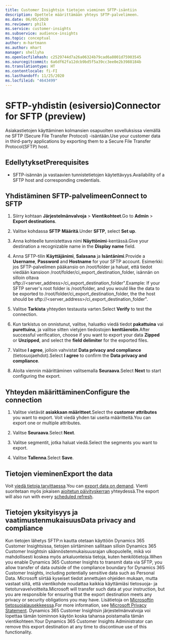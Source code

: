 ```yaml
---
title: Customer Insightsin tietojen vieminen SFTP-isäntiin
description: Opettele määrittämään yhteys SFTP-palvelimeen.
ms.date: 06/05/2020
ms.reviewer: philk
ms.service: customer-insights
ms.subservice: audience-insights
ms.topic: conceptual
author: m-hartmann
ms.author: mhart
manager: shellyha
ms.openlocfilehash: c2529744d7a26a06324b79cad6a8001d75903545
ms.sourcegitcommit: 6a6df62fa12dcb9bd5f5a39cc3ee0e2b3988184b
ms.translationtype: HT
ms.contentlocale: fi-FI
ms.lasthandoff: 11/25/2020
ms.locfileid: "4643499"
---
```

# <a name="connector-for-sftp-preview"></a><span data-ttu-id="bc43f-103">SFTP-yhdistin (esiversio)</span><span class="sxs-lookup"><span data-stu-id="bc43f-103">Connector for SFTP (preview)</span></span>

<span data-ttu-id="bc43f-104">Asiakastietojen käyttäminen kolmansien osapuolten sovelluksissa viemällä ne SFTP (Secure File Transfer Protocol) -isäntään.</span><span class="sxs-lookup"><span data-stu-id="bc43f-104">Use your customer data in third-party applications by exporting them to a Secure File Transfer Protocol(SFTP) host.</span></span>

## <a name="prerequisites"></a><span data-ttu-id="bc43f-105">Edellytykset</span><span class="sxs-lookup"><span data-stu-id="bc43f-105">Prerequisites</span></span>

- <span data-ttu-id="bc43f-106">SFTP-isännän ja vastaavien tunnistetietojen käytettävyys.</span><span class="sxs-lookup"><span data-stu-id="bc43f-106">Availability of a SFTP host and corresponding credentials.</span></span>

## <a name="connect-to-sftp"></a><span data-ttu-id="bc43f-107">Yhdistäminen SFTP-palvelimeen</span><span class="sxs-lookup"><span data-stu-id="bc43f-107">Connect to SFTP</span></span>

1. <span data-ttu-id="bc43f-108">Siirry kohtaan **Järjestelmänvalvoja** > **Vientikohteet**.</span><span class="sxs-lookup"><span data-stu-id="bc43f-108">Go to **Admin** > **Export destinations**.</span></span>

1. <span data-ttu-id="bc43f-109">Valitse kohdassa **SFTP** **Määritä**.</span><span class="sxs-lookup"><span data-stu-id="bc43f-109">Under **SFTP**, select **Set up**.</span></span>

1. <span data-ttu-id="bc43f-110">Anna kohteelle tunnistettava nimi **Näyttönimi**-kentässä.</span><span class="sxs-lookup"><span data-stu-id="bc43f-110">Give your destination a recognizable name in the **Display name** field.</span></span>

1. <span data-ttu-id="bc43f-111">Anna SFTP-tilin **Käyttäjänimi**, **Salasana** ja **Isäntänimi**.</span><span class="sxs-lookup"><span data-stu-id="bc43f-111">Provide a **Username**, **Password** and **Hostname** for your SFTP account.</span></span> <span data-ttu-id="bc43f-112">Esimerkki: jos SFTP-palvelimen pääkansio on /root/folder ja haluat, että tiedot viedään kansioon /root/folder/ci_export_destination_folder, isännän on silloin oltava sftp://<server_address>/ci_export_destination_folder".</span><span class="sxs-lookup"><span data-stu-id="bc43f-112">Example: If your SFTP server's root folder is /root/folder, and you would like the data to be exported to /root/folder/ci_export_destination_folder, the the host should be sftp://<server_address>/ci_export_destination_folder".</span></span>

1. <span data-ttu-id="bc43f-113">Valitse **Tarkista** yhteyden testausta varten.</span><span class="sxs-lookup"><span data-stu-id="bc43f-113">Select **Verify** to test the connection.</span></span>

1. <span data-ttu-id="bc43f-114">Kun tarkistus on onnistunut, valitse, haluatko viedä tiedot **pakattuina** vai **purettuina**, ja valitse sitten vietyjen tiedostojen **kenttäerotin**.</span><span class="sxs-lookup"><span data-stu-id="bc43f-114">After successful verification, choose if you want to export your data **Zipped** or **Unzipped**, and select the **field delimiter** for the exported files.</span></span>

1. <span data-ttu-id="bc43f-115">Valitse **I agree**, jolloin vahvistat **Data privacy and compliance** (tietosuojaehdot).</span><span class="sxs-lookup"><span data-stu-id="bc43f-115">Select **I agree** to confirm the **Data privacy and compliance**.</span></span>

1. <span data-ttu-id="bc43f-116">Aloita viennin määrittäminen valitsemalla **Seuraava**.</span><span class="sxs-lookup"><span data-stu-id="bc43f-116">Select **Next** to start configuring the export.</span></span>

## <a name="configure-the-connection"></a><span data-ttu-id="bc43f-117">Yhteyden määrittäminen</span><span class="sxs-lookup"><span data-stu-id="bc43f-117">Configure the connection</span></span>

1. <span data-ttu-id="bc43f-118">Valitse vietävät **asiakkaan määritteet**.</span><span class="sxs-lookup"><span data-stu-id="bc43f-118">Select the **customer attributes** you want to export.</span></span> <span data-ttu-id="bc43f-119">Voit viedä yhden tai useita määritteitä.</span><span class="sxs-lookup"><span data-stu-id="bc43f-119">You can export one or multiple attributes.</span></span>

1. <span data-ttu-id="bc43f-120">Valitse **Seuraava**.</span><span class="sxs-lookup"><span data-stu-id="bc43f-120">Select **Next**.</span></span>

1. <span data-ttu-id="bc43f-121">Valitse segmentit, jotka haluat viedä.</span><span class="sxs-lookup"><span data-stu-id="bc43f-121">Select the segments you want to export.</span></span>

1. <span data-ttu-id="bc43f-122">Valitse **Tallenna**.</span><span class="sxs-lookup"><span data-stu-id="bc43f-122">Select **Save**.</span></span>

## <a name="export-the-data"></a><span data-ttu-id="bc43f-123">Tietojen vieminen</span><span class="sxs-lookup"><span data-stu-id="bc43f-123">Export the data</span></span>

<span data-ttu-id="bc43f-124">Voit [viedä tietoja tarvittaessa](export-destinations.md).</span><span class="sxs-lookup"><span data-stu-id="bc43f-124">You can [export data on demand](export-destinations.md).</span></span> <span data-ttu-id="bc43f-125">Vienti suoritetaan myös jokaisen [ajoitetun päivityskerran](system.md#schedule-tab) yhteydessä.</span><span class="sxs-lookup"><span data-stu-id="bc43f-125">The export will also run with every [scheduled refresh](system.md#schedule-tab).</span></span>

## <a name="data-privacy-and-compliance"></a><span data-ttu-id="bc43f-126">Tietojen yksityisyys ja vaatimustenmukaisuus</span><span class="sxs-lookup"><span data-stu-id="bc43f-126">Data privacy and compliance</span></span>

<span data-ttu-id="bc43f-127">Kun tietojen lähetys SFTP:n kautta otetaan käyttöön Dynamics 365 Customer Insightsissa, tietojen siirtäminen sallitaan silloin Dynamics 365 Customer Insightsin säännöstenmukaisuusrajan ulkopuolelle, mikä voi mahdollisesti koskea myös arkaluonteisia tietoja, kuten henkilötietoja.</span><span class="sxs-lookup"><span data-stu-id="bc43f-127">When you enable Dynamics 365 Customer Insights to transmit data via SFTP, you allow transfer of data outside of the compliance boundary for Dynamics 365 Customer Insights, including potentially sensitive data such as Personal Data.</span></span> <span data-ttu-id="bc43f-128">Microsoft siirtää kyseiset tiedot annettujen ohjeiden mukaan, mutta vastaat siitä, että vientikohde noudattaa kaikkia käyttämiäsi tietosuoja- ja tietoturvavelvoitteita.</span><span class="sxs-lookup"><span data-stu-id="bc43f-128">Microsoft will transfer such data at your instruction, but you are responsible for ensuring that the export destination meets any privacy or security obligations you may have.</span></span> <span data-ttu-id="bc43f-129">Lisätietoja on [Microsoftin tietosuojalausekkeessa](https://go.microsoft.com/fwlink/?linkid=396732).</span><span class="sxs-lookup"><span data-stu-id="bc43f-129">For more information, see [Microsoft Privacy Statement](https://go.microsoft.com/fwlink/?linkid=396732).</span></span>
<span data-ttu-id="bc43f-130">Dynamics 365 Customer Insightsin järjestelmänvalvoja voi lopettaa tämän toiminnon käytön koska tahansa poistamalla tämän vientikohteen.</span><span class="sxs-lookup"><span data-stu-id="bc43f-130">Your Dynamics 365 Customer Insights Administrator can remove this export destination at any time to discontinue use of this functionality.</span></span>
